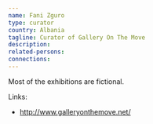 ```yaml
---
name: Fani Zguro
type: curator
country: Albania
tagline: Curator of Gallery On The Move
description:
related-persons:
connections:
---
```

Most of the exhibitions are fictional.

Links:
* <http://www.galleryonthemove.net/>
